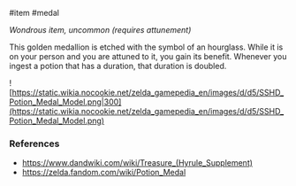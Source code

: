 #item #medal

_Wondrous item, uncommon (requires attunement)_

This golden medallion is etched with the symbol of an hourglass. While it is on your person and you are attuned to it, you gain its benefit. Whenever you ingest a potion that has a duration, that duration is doubled.

![https://static.wikia.nocookie.net/zelda_gamepedia_en/images/d/d5/SSHD_Potion_Medal_Model.png|300](https://static.wikia.nocookie.net/zelda_gamepedia_en/images/d/d5/SSHD_Potion_Medal_Model.png)

### References

* https://www.dandwiki.com/wiki/Treasure_(Hyrule_Supplement)
* https://zelda.fandom.com/wiki/Potion_Medal
